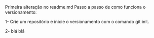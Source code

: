 Primeira alteração no readme.md
Passo a passo de como funciona o versionamento:

1- Crie um repositório e inicie o versionamento com o comando git init.

2- blá blá
